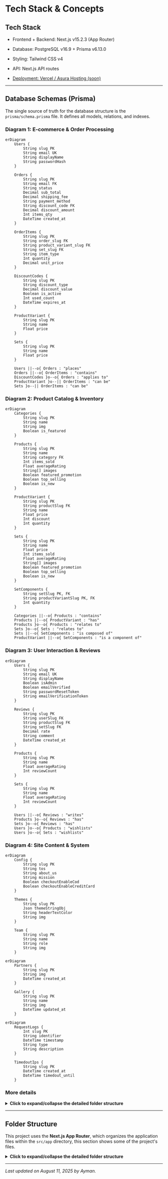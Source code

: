 # Tech Stack & Concepts

## Tech Stack

- Frontend + Backend: Next.js v15.2.3 (App Router)

- Database: PostgreSQL v16.9 + Prisma v6.13.0

- Styling: Tailwind CSS v4

- API: Next.js API routes

- [Deployment: Vercel / Asura Hosting (soon)](/docs/Setup-Store/Deployment)

---

## **Database Schemas (Prisma)**

The single source of truth for the database structure is the `prisma/schema.prisma` file. It defines all models, relations, and indexes.

### Diagram 1: E-commerce & Order Processing

```mermaid
erDiagram
    Users {
        String slug PK
        String email UK
        String displayName
        String passwordHash
    }

    Orders {
        String slug PK
        String email FK
        String status
        Decimal sub_total
        Decimal shipping_fee
        String payment_method
        String discount_code FK
        Decimal discount_amount
        Int items_qty
        DateTime created_at
    }

    OrderItems {
        String slug PK
        String order_slug FK
        String product_variant_slug FK
        String set_slug FK
        String item_type
        Int quantity
        Decimal unit_price
    }

    DiscountCodes {
        String slug PK
        String discount_type
        Decimal discount_value
        Boolean is_active
        Int used_count
        DateTime expires_at
    }

    ProductVariant {
        String slug PK
        String name
        Float price
    }

    Sets {
        String slug PK
        String name
        Float price
    }

    Users ||--o{ Orders : "places"
    Orders ||--o{ OrderItems : "contains"
    DiscountCodes }o--o{ Orders : "applies to"
    ProductVariant }o--|| OrderItems : "can be"
    Sets }o--|| OrderItems : "can be"
```

### Diagram 2: Product Catalog & Inventory

```mermaid
erDiagram
    Categories {
        String slug PK
        String name
        String img
        Boolean is_featured
    }

    Products {
        String slug PK
        String name
        String category FK
        Int items_sold
        Float averageRating
        String[] images
        Boolean featured_promotion
        Boolean top_selling
        Boolean is_new
    }

    ProductVariant {
        String slug PK
        String productSlug FK
        String name
        Float price
        Int discount
        Int quantity
    }

    Sets {
        String slug PK
        String name
        Float price
        Int items_sold
        Float averageRating
        String[] images
        Boolean featured_promotion
        Boolean top_selling
        Boolean is_new
    }

    SetComponents {
        String setSlug PK, FK
        String productVariantSlug PK, FK
        Int quantity
    }

    Categories ||--o{ Products : "contains"
    Products ||--o{ ProductVariant : "has"
    Products }o--o{ Products : "relates to"
    Sets }o--o{ Sets : "relates to"
    Sets ||--o{ SetComponents : "is composed of"
    ProductVariant ||--o{ SetComponents : "is a component of"
```

### Diagram 3: User Interaction & Reviews

```mermaid
erDiagram
    Users {
        String slug PK
        String email UK
        String displayName
        Boolean isAdmin
        Boolean emailVerified
        String passwordResetToken
        String emailVerificationToken
    }

    Reviews {
        String slug PK
        String userSlug FK
        String productSlug FK
        String setSlug FK
        Decimal rate
        String comment
        DateTime created_at
    }

    Products {
        String slug PK
        String name
        Float averageRating
        Int reviewCount
    }

    Sets {
        String slug PK
        String name
        Float averageRating
        Int reviewCount
    }

    Users ||--o{ Reviews : "writes"
    Products }o--o{ Reviews : "has"
    Sets }o--o{ Reviews : "has"
    Users }o--o{ Products : "wishlists"
    Users }o--o{ Sets : "wishlists"
```

### Diagram 4: Site Content & System

```mermaid
erDiagram
    Config {
        String slug PK
        String tos
        String about_us
        String mission
        Boolean checkoutEnableCod
        Boolean checkoutEnableCreditCard
    }

    Themes {
        String slug PK
        Json themeStringObj
        String headerTextColor
        String img
    }

    Team {
        String slug PK
        String name
        String role
        String img
    }
```

```mermaid
erDiagram
    Partners {
        String slug PK
        String img
        DateTime created_at
    }

    Gallery {
        String slug PK
        String name
        String img
        DateTime updated_at
    }
```

```mermaid
erDiagram
    RequestLogs {
        Int slug PK
        String identifier
        DateTime timestamp
        String type
        String description
    }

    TimedoutIps {
        String slug PK
        DateTime created_at
        DateTime timedout_until
    }
```

### **More details**

<details>
<summary><strong>Click to expand/collapse the detailed folder structure</strong></summary>

```
generator client {
  provider = "prisma-client-js"
  output   = "./generated/prisma"
}

datasource db {
  provider = "postgresql"
  url      = env("DATABASE_URL")
}

model Users {
  slug                     String     @id @db.VarChar(100)
  created_at               DateTime   @default(now())
  email                    String     @unique @db.VarChar(255)
  passwordHash             String?    @db.VarChar(255)
  displayName              String     @db.VarChar(100)
  isGoogleAuth             Boolean    @default(false)
  isAdmin                  Boolean    @default(false)
  passwordResetToken       String?    @unique @db.VarChar(100)
  passwordResetExpires     DateTime?
  emailVerified            Boolean?   @default(false)
  emailVerificationToken   String?    @unique
  emailVerificationExpires DateTime?
  orders                   Orders[]
  wishlist                 Products[]
  wishlistSets             Sets[]     @relation("UserWishlistSets")
  reviews                  Reviews[]

  @@index([email])
  @@index([isAdmin])
  @@index([emailVerified])
  @@index([emailVerified, created_at])
}

model RequestLogs {
  slug          Int      @id @default(autoincrement())
  identifier    String
  type          String   // "review", "checkout", "auth"
  created_at    DateTime @default(now())
  description   String   @default("")

  @@index([identifier, type])
  @@index([identifier, type, created_at])
}

model TimedoutIps {
  slug           String   @id // The IP address
  created_at     DateTime @default(now())
  timedout_until DateTime // The timestamp when the timeout expires

  @@index([slug])
  @@index([timedout_until]) // Index to quickly find expired timeouts
}

model Categories {
  slug        String     @id @db.VarChar(100)
  name        String     @db.VarChar(100)
  img         String?    @default("") @db.VarChar(255)
  is_featured Boolean    @default(false)
  created_at  DateTime   @default(now())
  Products    Products[]

  @@index([is_featured])
}

model Config {
  slug                     String   @id @default("general") @db.VarChar(50)
  tos                      String?  @default("") @db.Text
  about_us                 String?  @default("") @db.Text
  mission                  String?  @default("") @db.Text
  partners_description     String?  @default("") @db.Text
  connect_description      String?  @default("") @db.Text
  delivery_policies        String[] @default([])
  checkoutEnableCod        Boolean  @default(true)
  checkoutEnableCreditCard Boolean  @default(false)
}

// The parent product, holds shared data
model Products {
  created_at         DateTime   @default(now())
  slug               String     @id @db.VarChar(100)
  name               String     @db.VarChar(100)
  category           String     @db.VarChar(100)
  items_sold         Int        @default(0) @db.SmallInt // Total sold across all variants
  featured_promotion Boolean    @default(false)
  top_selling        Boolean    @default(false)
  is_new             Boolean    @default(false)
  images             String[]   @default([])
  averageRating      Float      @default(0) @db.DoublePrecision
  reviewCount        Int        @default(0)
  description        String  @default("") @db.Text

  categoryRef        Categories       @relation(fields: [category], references: [slug], onDelete: Cascade)
  wishlistedBy       Users[]
  related_products   Products[]       @relation("ProductRelations")
  related_to         Products[]       @relation("ProductRelations")
  reviews            Reviews[]
  variants           ProductVariant[] // A product has many variants

  @@index([category])
  @@index([featured_promotion])
  @@index([top_selling])
  @@index([is_new])
  @@index([name])
  @@index([created_at])
  @@index([items_sold])
  @@index([category, name])
  @@index([category, created_at])
  @@index([averageRating])
  @@index([category, items_sold])
}

model ProductVariant {
  slug        String  @id @db.VarChar(150) // e.g., "headphones-white-large"
  productSlug String  @db.VarChar(100)
  name        String  @db.VarChar(100) // e.g., "White, Large"
  price       Float   @db.DoublePrecision
  discount    Int     @default(0) @db.SmallInt
  quantity    Int     @default(0) @db.SmallInt
  created_at  DateTime @default(now())
  description String?  @db.Text
  preferred_img_index Int?  @default(0) @db.SmallInt

  product     Products     @relation(fields: [productSlug], references: [slug], onDelete: Cascade)
  orderItems  OrderItems[]
  setComponents SetComponents[]

  @@index([productSlug])
  @@index([price])
  @@index([quantity])
  @@index([name])
}

model Reviews {
  slug       String   @id @default(cuid())
  created_at DateTime @default(now())
  updated_at DateTime @updatedAt
  rate       Decimal  @default(0) @db.Decimal(2, 1)
  comment    String?  @db.VarChar(255)

  productSlug String? @db.VarChar(100)
  setSlug     String? @db.VarChar(100)
  userSlug    String  @db.VarChar(100)

  product Products? @relation(fields: [productSlug], references: [slug], onDelete: Cascade)
  set     Sets?     @relation(fields: [setSlug], references: [slug], onDelete: Cascade)
  user    Users     @relation(fields: [userSlug], references: [slug], onDelete: Cascade)

  @@index([userSlug])
  @@index([productSlug, created_at])
  @@index([setSlug, created_at])
}

model Sets {
  slug               String          @id @db.VarChar(100)
  name               String          @db.VarChar(100)
  images             String[]        @default([])
  made_by            String          @db.VarChar(100)
  description        String          @default("")
  tags               String[]        @default([])
  created_at         DateTime        @default(now())
  price              Float           @default(0) @db.DoublePrecision
  discount           Float           @default(0) @db.DoublePrecision
  items_sold         Int             @default(0) @db.SmallInt
  featured_promotion Boolean         @default(false)
  top_selling        Boolean         @default(false)
  is_new             Boolean         @default(false)
  averageRating      Float           @default(0) @db.DoublePrecision
  reviewCount        Int             @default(0)

  components         SetComponents[]
  orderItems         OrderItems[]
  related_products   Sets[]          @relation("SetRelations")
  related_to         Sets[]          @relation("SetRelations")
  wishlistedBy       Users[]         @relation("UserWishlistSets")
  reviews            Reviews[]

  @@index([made_by])
  @@index([name])
  @@index([created_at])
  @@index([price])
  @@index([discount])
  @@index([items_sold])
  @@index([featured_promotion])
  @@index([top_selling])
  @@index([is_new])
}

model SetComponents {
  setSlug           String @db.VarChar(100)
  productVariantSlug String @db.VarChar(150)
  quantity          Int    @db.SmallInt

  set     Sets           @relation(fields: [setSlug], references: [slug], onDelete: Cascade)
  variant ProductVariant @relation(fields: [productVariantSlug], references: [slug], onDelete: Cascade) // UPDATED: Relation to ProductVariant

  @@id([setSlug, productVariantSlug])
}

model Team {
  slug       String   @id @db.VarChar(100)
  name       String   @db.VarChar(100)
  role       String?  @db.VarChar(100)
  img        String?  @db.VarChar(255)
  created_at DateTime @default(now())
}

model Partners {
  slug       String   @id @db.VarChar(100)
  img        String   @db.VarChar(255)
  created_at DateTime @default(now())
}

model Gallery {
  created_at DateTime @default(now())
  updated_at DateTime @updatedAt
  slug       String   @id @db.VarChar(100)
  name       String   @db.VarChar(100)
  img        String   @db.VarChar(255)
}

model Themes {
  slug            String   @id @default("general") @db.VarChar(50)
  themeStringObj  Json     @default("{\"primary\":\"blue\",\"secondary\":\"violet\"}")
  headerTextColor String?  @default("text-black") @db.VarChar(100)
  img             String?  @default("") @db.VarChar(255)
  created_at      DateTime @default(now())
}

model Orders {
  slug           String   @id @db.VarChar(100)
  created_at     DateTime @default(now())
  name           String   @db.VarChar(100)
  email          String   @db.VarChar(255)
  address        String   @db.VarChar(255)
  city           String   @db.VarChar(100)
  region         String?  @db.VarChar(100)
  postal_code    String?  @db.VarChar(20)
  notes          String?  @db.VarChar(500)
  payment_method String   @db.VarChar(50)
  shipping_fee   Decimal  @db.Decimal(10, 2)
  sub_total      Decimal  @db.Decimal(10, 2)
  phone          String   @db.VarChar(20)
  status         String   @db.VarChar(20)
  admin_note     String?  @db.Text
  items_qty      Int      @db.SmallInt

  discount_code   String?        @db.VarChar(50)
  discount_amount Decimal        @default(0) @db.Decimal(10, 2)
  idempotencyKey  String?        @unique @db.VarChar(100)
  user            Users          @relation(fields: [email], references: [email], onDelete: Cascade)
  orderItems      OrderItems[]
  discountCodeRef DiscountCodes? @relation("OrderDiscountCode", fields: [discount_code], references: [slug])

  @@index([created_at])
  @@index([email])
  @@index([created_at, email])
  @@index([status])
  @@index([discount_code])
  @@index([email, status])
}

model OrderItems {
  slug               String  @id @default(cuid())
  order_slug         String  @db.VarChar(100)
  product_variant_slug String? @db.VarChar(150)
  set_slug           String? @db.VarChar(100)
  item_type          String  @db.VarChar(20)
  quantity           Int     @db.SmallInt
  unit_price         Decimal @db.Decimal(10, 2)

  order   Orders          @relation(fields: [order_slug], references: [slug], onDelete: Cascade)
  variant ProductVariant? @relation(fields: [product_variant_slug], references: [slug], onDelete: Cascade) // UPDATED: Relation to ProductVariant
  set     Sets?           @relation(fields: [set_slug], references: [slug], onDelete: Cascade)

  @@unique([order_slug, product_variant_slug, set_slug])
  @@index([order_slug])
  @@index([product_variant_slug])
  @@index([set_slug])
  @@index([item_type])
}

model DiscountCodes {
  slug                 String    @id @db.VarChar(50)
  created_at           DateTime  @default(now())
  expires_at           DateTime?
  discount_type        String    @db.VarChar(20)
  discount_value       Decimal   @db.Decimal(10, 2)
  max_uses             Int?      @db.SmallInt
  used_count           Int       @default(0) @db.SmallInt
  minimum_order_amount Decimal?  @db.Decimal(10, 2)
  is_active            Boolean   @default(true)
  orders               Orders[]  @relation("OrderDiscountCode")

  @@index([slug])
  @@index([is_active])
  @@index([expires_at])
  @@index([discount_type])
}
```

</details>

---

## **Folder Structure**

This project uses the **Next.js App Router**, which organizes the application files within the `src/app` directory, this section shows some of the project's files.

<details>
<summary><strong>Click to expand/collapse the detailed folder structure</strong></summary>

- **Root Directory (`/`)**

  - `.env.local`: **(Untracked)** Local environment variables. Contains secrets like database URLs and API keys.
  - `.env.local.example`: An example file for environment variables. New developers should copy this to `.env.local`.
  - `.eslintrc.json`: Configuration for ESLint, our code linter.
  - `.gitignore`: Specifies files and folders to be ignored by Git (e.g., `node_modules`, `.env.local`).
  - `jsconfig.json`: Configures path aliases (e.g., `@/components`) for easier imports.
  - `next.config.mjs`: The main configuration file for Next.js.
  - `package.json`: Lists project dependencies, metadata, and scripts (e.g., `npm run dev`).
  - `postcss.config.mjs`: Configuration for PostCSS, used by Tailwind CSS.
  - `README.md`: This documentation file.

- **`backups/`**: Directory for storing database or application backups. _(Note: This should typically be in `.gitignore` to avoid committing large backup files to the repository)._

- **`prisma/`**: Contains all database-related configurations for the Prisma ORM.

  - `schema.prisma`: The primary schema file defining all database models and relations.
  - `dev.db`: **(Untracked)** A local SQLite database file, likely used for development.

- **`public/`**: Stores static assets that are publicly accessible from the root URL.
- **`uploads/`**: Stores assets of the store's items.

  - `icon.png`: Application icon, likely used as a favicon.

- **`setup-files/`**: Contains utility scripts for project setup or maintenance.

  - `manage-users.js`: A script to create fake accounts for testing and grant/revoke admin privileges from any account.
  - `seed-fake-info.js`: A script to populate the database with dummy data for testing.

- **`src/`**: The main source code for the entire application.
  <!-- - `middleware-out.js`: A build artifact from Next.js middleware compilation. -->

  - **`app/`**: The core of the Next.js application, using the App Router.
    - `layout.js`, `page.js`, `error.js`, `loading.js`, `not-found.js`: Root-level special files that define the main layout, homepage, and global states.
    - **`about/`**: The "About Us" page.
    - **`account/`**: The user's private account section.
      - `orders/`: Displays a user's order history and details for a specific order (`[slug]`).
      - `wishlist/`: The user's product wishlist.
    - **`admin/`**: The protected admin dashboard for managing the store.
      - `components/`: React components used exclusively within the admin dashboard.
        - `forms/`: A well-organized set of forms for creating/editing every data model (Products, Categories, etc.).
      - `hooks/`: Custom React hooks specific to the admin panel.
      - `utils/`: Helper functions for admin-related tasks.
    - **`api/`**: Backend API endpoints (Route Handlers).
      - `auth/`: Handles user authentication (login, signout, session check).
      - `backup/`: API endpoint to trigger a server backup.
      - `healthcheck/`: Slight API endpoint to check if the server is running (used in the mobile app).
      - `uploads/[...path]`: API endpoint to get uploaded files.
      <!-- - `cron/`: Endpoints designed to be called by scheduled jobs (e.g., cleanup tasks). -->
      - `/timeouts`: Endpoint to timeout Ips.
      - `tables/`: A generic, dynamic API for performing CRUD operations on database tables, likely used by the admin panel.
      - `user/`: API routes for user-specific actions like managing wishlists and orders.
    - **`checkout/`**: The order checkout page and flow.
    - **`contact/`**: The "Contact Us" page.
    - **`login/`**: The user login page.
    - **`sets/`**: Pages for displaying product sets/bundles.
    - **`store/`**: The main product browsing pages, including the main store page and individual product detail pages (`[slug]`).
    - **`tos/`**: The "Terms of Service" page.
  - **`actions/`**: Contains Next.js Server Actions, used for server-side form submissions and mutations.
    - `authActions.js`: Server actions related to authentication.
    - `reviews.js`: Server actions related to reviews.
  - **`assets/`**: Static assets like images and fonts that are part of the build process.
  - **`components/`**: Global, reusable React components shared across the application.
    - `account-components/`: Components specific to the user account section.
    - `home-components/`: Components used only on the homepage.
    - `others-components/`: Common, shared components like `Header`, `Footer`, `Spinner`, etc.
    - `store-components/`: Components used in the product browsing and detail pages.
  - **`context/`**: React Context providers for managing global state.
    - `ConfirmModal.js`: A context for a global confirmation dialog.
  - **`helpers/`**: General-purpose utility functions that are not tied to a specific framework feature.
  - **`hooks/`**: Global, reusable React hooks.
  - **`lib/`**: Core library code, services, and backend utilities.
    - `auth.js`, `session.js`: Core authentication logic.
    - `db.js`: Initializes and exports the Prisma client instance.
    - `email.js`: Service for sending emails.
    - `rate-limiter-db.js`: Logic for API rate limiting.
    - `...and more`
  - **`styles/`**: Global stylesheets.
    - `globals.css`: Main stylesheet for Tailwind CSS and other global styles.

</details>

---

_Last updated on August 11, 2025 by Ayman._
